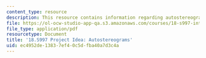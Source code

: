```yaml
---
content_type: resource
description: This resource contains information regarding autostereograms.
file: https://ol-ocw-studio-app-qa.s3.amazonaws.com/courses/18-s997-introduction-to-matlab-programming-fall-2011/ec4952de13837ef40c5dfba40a7d3c4a_MIT18_S997F11_Autostero.pdf
file_type: application/pdf
resourcetype: Document
title: '18.S997 Project Idea: Autostereograms'
uid: ec4952de-1383-7ef4-0c5d-fba40a7d3c4a
---
```

